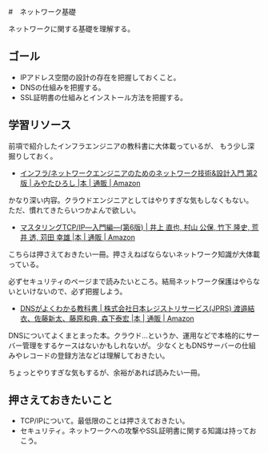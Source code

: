 #　ネットワーク基礎

ネットワークに関する基礎を理解する。

## ゴール

- IPアドレス空間の設計の存在を把握しておくこと。
- DNSの仕組みを把握する。
- SSL証明書の仕組みとインストール方法を把握する。

## 学習リソース

前項で紹介したインフラエンジニアの教科書に大体載っているが、
もう少し深掘りしておく。

- [インフラ/ネットワークエンジニアのためのネットワーク技術&設計入門 第2版 \| みやたひろし \|本 \| 通販 \| Amazon](https://www.amazon.co.jp/%E3%82%A4%E3%83%B3%E3%83%95%E3%83%A9-%E3%83%8D%E3%83%83%E3%83%88%E3%83%AF%E3%83%BC%E3%82%AF%E3%82%A8%E3%83%B3%E3%82%B8%E3%83%8B%E3%82%A2%E3%81%AE%E3%81%9F%E3%82%81%E3%81%AE%E3%83%8D%E3%83%83%E3%83%88%E3%83%AF%E3%83%BC%E3%82%AF%E6%8A%80%E8%A1%93-%E8%A8%AD%E8%A8%88%E5%85%A5%E9%96%80-%E7%AC%AC2%E7%89%88-%E3%81%BF%E3%82%84%E3%81%9F%E3%81%B2%E3%82%8D%E3%81%97/dp/4797396806)

かなり深い内容。クラウドエンジニアとしてはやりすぎな気もしなくもない。
ただ、慣れてきたらいつかよんで欲しい。

- [マスタリングTCP/IP―入門編―\(第6版\) \| 井上 直也, 村山 公保, 竹下 隆史, 荒井 透, 苅田 幸雄 \|本 \| 通販 \| Amazon](https://www.amazon.co.jp/%E3%83%9E%E3%82%B9%E3%82%BF%E3%83%AA%E3%83%B3%E3%82%B0TCP-IP%E2%80%95%E5%85%A5%E9%96%80%E7%B7%A8%E2%80%95-%E7%AC%AC6%E7%89%88-%E4%BA%95%E4%B8%8A-%E7%9B%B4%E4%B9%9F/dp/4274224473)

こちらは押さえておきたい一冊。押さえねばならないネットワーク知識が大体載っている。

必ずセキュリティのページまで読みたいところ。結局ネットワーク保護はやらないといけないので、必ず把握しよう。

- [DNSがよくわかる教科書 \| 株式会社日本レジストリサービス\(JPRS\) 渡邉結衣、佐藤新太、藤原和典, 森下泰宏 \|本 \| 通販 \| Amazon](https://www.amazon.co.jp/DNS%E3%81%8C%E3%82%88%E3%81%8F%E3%82%8F%E3%81%8B%E3%82%8B%E6%95%99%E7%A7%91%E6%9B%B8-%E6%A0%AA%E5%BC%8F%E4%BC%9A%E7%A4%BE%E6%97%A5%E6%9C%AC%E3%83%AC%E3%82%B8%E3%82%B9%E3%83%88%E3%83%AA%E3%82%B5%E3%83%BC%E3%83%93%E3%82%B9-JPRS-%E6%B8%A1%E9%82%89%E7%B5%90%E8%A1%A3%E3%80%81%E4%BD%90%E8%97%A4%E6%96%B0%E5%A4%AA%E3%80%81%E8%97%A4%E5%8E%9F%E5%92%8C%E5%85%B8/dp/479739448X)

DNSについてよくまとまった本。クラウド...というか、運用などで本格的にサーバー管理をするケースはないかもしれないが。
少なくともDNSサーバーの仕組みやレコードの登録方法などは理解しておきたい。

ちょっとやりすぎな気もするが、余裕があれば読みたい一冊。

## 押さえておきたいこと

- TCP/IPについて。最低限のことは押さえておきたい。
- セキュリティ。ネットワークへの攻撃やSSL証明書に関する知識は持っておこう。